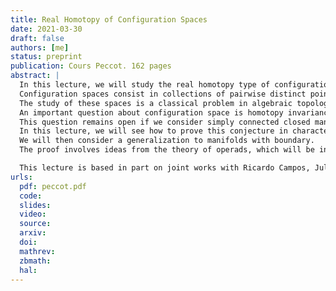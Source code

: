 ```yaml
---
title: Real Homotopy of Configuration Spaces
date: 2021-03-30
draft: false
authors: [me]
status: preprint
publication: Cours Peccot. 162 pages
abstract: |
  In this lecture, we will study the real homotopy type of configuration spaces of manifolds.
  Configuration spaces consist in collections of pairwise distinct points in a given manifold.
  The study of these spaces is a classical problem in algebraic topology.
  An important question about configuration space is homotopy invariance: if a manifold can be continuously deformed into another one, then can the configuration spaces of the first manifold be continuously deformed in the configuration spaces of the second?
  This question remains open if we consider simply connected closed manifolds.
  In this lecture, we will see how to prove this conjecture in characteristic zero (i.e. if we restrict ourselves to algebro-topological invariants with real coefficients).
  We will then consider a generalization to manifolds with boundary.
  The proof involves ideas from the theory of operads, which will be introduced at the end of the lecture.

  This lecture is based in part on joint works with Ricardo Campos, Julien Ducoulombier, Pascal Lambrechts, and Thomas Willwacher.
urls:
  pdf: peccot.pdf
  code:
  slides:
  video:
  source:
  arxiv:
  doi:
  mathrev:
  zbmath:
  hal:
---
```

